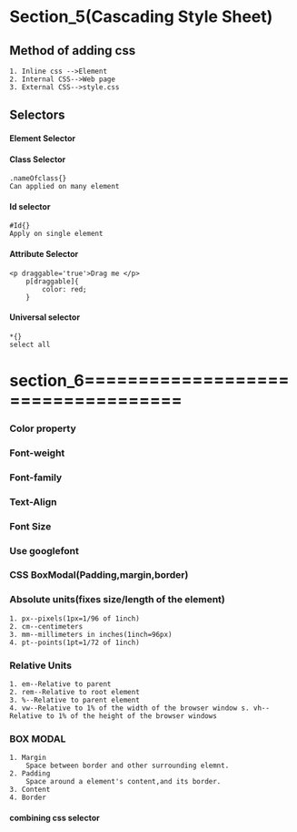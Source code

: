 # Section_5(Cascading Style Sheet)

## Method of adding css 
    1. Inline css -->Element
    2. Internal CSS-->Web page
    3. External CSS-->style.css

## Selectors

#### Element Selector
#### Class Selector
    .nameOfclass{}
    Can applied on many element
#### Id selector
    #Id{}
    Apply on single element
#### Attribute Selector
    <p draggable='true'>Drag me </p>
        p[draggable]{
            color: red;
        }
#### Universal selector
    *{}
    select all


# section_6===================================
### Color property
### Font-weight
### Font-family
### Text-Align
### Font Size
### Use googlefont
### CSS BoxModal(Padding,margin,border)
 
 ### Absolute units(fixes size/length of the element)
    1. px--pixels(1px=1/96 of 1inch)
    2. cm--centimeters
    3. mm--millimeters in inches(1inch=96px)
    4. pt--points(1pt=1/72 of 1inch)
### Relative Units
    1. em--Relative to parent
    2. rem--Relative to root element
    3. %--Relative to parent element
    4. vw--Relative to 1% of the width of the browser window s. vh--Relative to 1% of the height of the browser windows

### BOX MODAL
    1. Margin
        Space between border and other surrounding elemnt.
    2. Padding
        Space around a element's content,and its border.
    3. Content
    4. Border

#### combining css selector